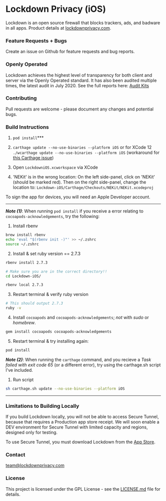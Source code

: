 # Lockdown Privacy (iOS)

Lockdown is an open source firewall that blocks trackers, ads, and badware in all apps. Product details at [lockdownprivacy.com](https://lockdownprivacy.com).

### Feature Requests + Bugs

Create an issue on Github for feature requests and bug reports.

### Openly Operated

Lockdown achieves the highest level of transparency for both client and server via the Openly Operated standard. It has also been audited multiple times, the latest audit in July 2020. See the full reports here: [Audit Kits](https://openlyoperated.org/report/confirmedvpn)

### Contributing

Pull requests are welcome - please document any changes and potential bugs.

### Build Instructions

1. `pod install`***

2. `carthage update --no-use-binaries --platform iOS` or for XCode 12 `./wcarthage update --no-use-binaries --platform iOS` (workaround for [this Carthage issue](https://github.com/Carthage/Carthage/issues/3019)) 

3. Open `LockdowniOS.xcworkspace` via XCode

4. 'NEKit' is in the wrong location: On the left side-panel, click on 'NEKit' (should be marked red). Then on the right side-panel, change the location to: `Lockdown-iOS/Carthage/Checkouts/NEKit/NEKit.xcodeproj`


To sign the app for devices, you will need an Apple Developer account.

-------------------

***Note (1)***: When running `pod install` if you receive a error relating to `cocoapods-acknowledgements`, try the following:

1. Install rbenv
```zsh
brew install rbenv
echo 'eval "$(rbenv init -)"' >> ~/.zshrc
source ~/.zshrc
```

2. Install & set ruby version == 2.7.3
```zsh
rbenv install 2.7.3

# Make sure you are in the correct directory!!
cd Lockdown-iOS/

rbenv local 2.7.3 
```

3. Restart terminal & verify ruby version
```zsh
# This should output 2.7.3
ruby -v
```

4. Install `cocoapods` and `cocoapods-acknowledgements`; *not* with *sudo* or *homebrew*.
```zsh
gem install cocoapods cocoapods-acknowledgements
```

5. Restart terminal & try installing again:
```zsh
pod install
```

***Note (2)***: When running the `carthage` command, and you recieve a *Task failed with exit code 65* (or a different error), try using the carthage.sh script I've included.

1. Run script
```zsh
sh carthage.sh update --no-use-binaries --platform iOS
```

-------------------

### Limitations to Building Locally

If you build Lockdown locally, you will not be able to access Secure Tunnel, because that requires a Production app store receipt. We will soon enable a DEV environment for Secure Tunnel with limited capacity and regions, designed only for testing.

To use Secure Tunnel, you must download Lockdown from the [App Store](https://lockdownprivacy.com).

### Contact

[team@lockdownprivacy.com](mailto:team@lockdownprivacy.com)

### License

This project is licensed under the GPL License - see the [LICENSE.md](LICENSE.md) file for details.




